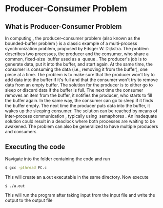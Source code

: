 # Producer-Consumer Problem

## What is Producer-Consumer Problem
In computing , the producer–consumer problem (also known as the bounded-buffer
problem ) is a classic example of a multi-process synchronization problem, proposed by
Edsger W. Dijkstra.
The problem describes two processes, the producer and the consumer, who share a common, 
fixed-size ​ buffer​ used as a ​ queue​ . The producer's job is to generate data, put it into 
the buffer, and start again. At the same time, the consumer is consuming the data 
(i.e., removing it from the buffer), one piece at a time. The problem is to make sure 
that the producer won't try to add data into the buffer if it's full and that 
the consumer won't try to remove data from an empty buffer. The solution for the 
producer is to either go to sleep or discard data if the buffer is full. The next time 
the consumer removes an item from the buffer, it notifies the producer, who starts 
to fill the buffer again. In the same way, the consumer can go to sleep if it
finds the buffer empty. The next time the producer puts data into the buffer, it wakes up
the sleeping consumer. The solution can be reached by means of ​ inter-process
communication​ , typically using ​ semaphores​ . An inadequate solution could result in a
deadlock​ where both processes are waiting to be awakened. The problem can also be
generalized to have multiple producers and consumers.

## Executing the code
Navigate into the folder containing the code and run
```sh
$ gcc -pthread PC.c
```
This will create an a.out executable in the same directory. Now execute
```
$ ./a.out
```
This will run the program after taking input from the input file and write the output to the output file

